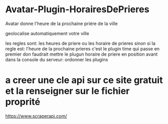 # Avatar-Plugin-HorairesDePrieres
 Avatar donne l'heure de la prochaine priére de la ville

 geolocalise automatiquement votre ville

 les regles sont: les heures de priere ou les horaire de prieres sinon si la regle est: l'heure de la prochaine prieres c'est le plugin time qui passe en premier don faudrait mettre le plugun horaire de priere en position avant dans la console du serveur: ordonner les plugins

 # a creer une cle api sur ce site gratuit et la renseigner sur le fichier proprité

https://www.scraperapi.com/
